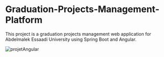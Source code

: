 # Graduation-Projects-Management-Platform
This project is a graduation projects management web application for Abdelmalek Essaadi University using Spring Boot and Angular.

![projetAngular](https://user-images.githubusercontent.com/126195340/221079337-70dc7a12-d1d5-4435-9d07-d2ad1be54cb7.png)
